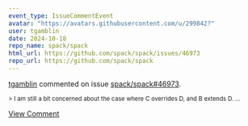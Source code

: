 ```yaml
---
event_type: IssueCommentEvent
avatar: "https://avatars.githubusercontent.com/u/299842?"
user: tgamblin
date: 2024-10-18
repo_name: spack/spack
html_url: https://github.com/spack/spack/issues/46973
repo_url: https://github.com/spack/spack
---
```


<a href='https://github.com/tgamblin' target='_blank'>tgamblin</a> commented on issue <a href='https://github.com/spack/spack/issues/46973' target='_blank'>spack/spack#46973</a>.

<small>> I am still a bit concerned about the case where C overrides D, and B extends D....</small>

<a href='https://github.com/spack/spack/issues/46973' target='_blank'>View Comment</a>